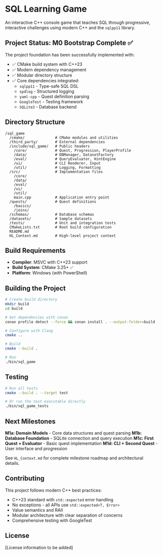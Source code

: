 # SQL Learning Game

An interactive C++ console game that teaches SQL through progressive, interactive challenges using modern C++ and the `sqlpp11` library.

## Project Status: M0 Bootstrap Complete ✅

The project foundation has been successfully implemented with:

- ✅ CMake build system with C++23
- ✅ Modern dependency management
- ✅ Modular directory structure
- ✅ Core dependencies integrated:
  - `sqlpp11` - Type-safe SQL DSL
  - `spdlog` - Structured logging
  - `yaml-cpp` - Quest definition parsing
  - `GoogleTest` - Testing framework
  - `SQLite3` - Database backend

## Directory Structure

```
/sql_game
  /cmake/              # CMake modules and utilities
  /third_party/        # External dependencies
  /include/sql_game/   # Public headers
    /core/             # Quest, Progression, PlayerProfile
    /data/             # DBManager, DatasetFactory
    /eval/             # QueryEvaluator, HintEngine
    /ui/               # CLI Renderer, Input
    /util/             # Logging, Formatting
  /src/                # Implementation files
    /core/
    /data/
    /eval/
    /ui/
    /util/
    main.cpp           # Application entry point
  /quests/             # Quest definitions
    /basics/
    /joins/
  /schemas/            # Database schemas
  /datasets/           # Sample datasets
  /tests/              # Unit and integration tests
  CMakeLists.txt       # Root build configuration
  README.md
  HL_Context.md        # High-level project context
```

## Build Requirements

- **Compiler**: MSVC with C++23 support 
- **Build System**: CMake 3.25+ ✅
- **Platform**: Windows (with PowerShell)

## Building the Project

```bash
# Create build directory
mkdir build
cd build

# Get dependencies with conan
conan profile detect --force && conan install . --output-folder=build --profile=clang_profile.txt --build=missing

# Configure with Clang
cmake ..

# Build
cmake --build .

# Run
./bin/sql_game
```

## Testing

```bash
# Run all tests
cmake --build . --target test

# Or run the test executable directly
./bin/sql_game_tests
```

## Next Milestones

**M1a: Domain Models** - Core data structures and quest parsing
**M1b: Database Foundation** - SQLite connection and query execution
**M1c: First Quest + Evaluator** - Basic quest implementation
**M1d: CLI + Second Quest** - User interface and progression

See `HL_Context.md` for complete milestone roadmap and architectural details.

## Contributing

This project follows modern C++ best practices:
- C++23 standard with `std::expected` error handling
- No exceptions - all APIs use `std::expected<T, Error>`
- Value semantics and RAII
- Modular architecture with clear separation of concerns
- Comprehensive testing with GoogleTest

## License

[License information to be added]
